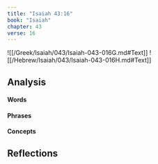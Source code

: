 ```yaml
---
title: "Isaiah 43:16"
book: "Isaiah"
chapter: 43
verse: 16
---
```

![[/Greek/Isaiah/043/Isaiah-043-016G.md#Text]]
![[/Hebrew/Isaiah/043/Isaiah-043-016H.md#Text]]

## Analysis

#### Words

#### Phrases

#### Concepts

## Reflections

